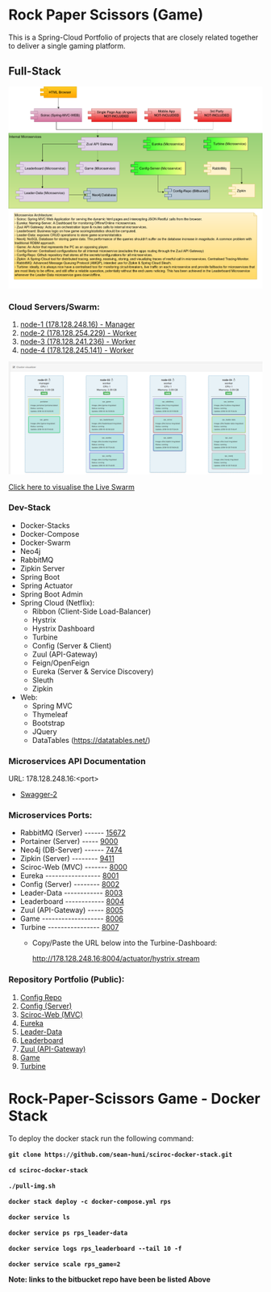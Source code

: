 # Rock Paper Scissors (Game)

This is a Spring-Cloud Portfolio of projects that are closely related together to deliver a single gaming platform.

## Full-Stack

![Architectural Diagram](https://raw.githubusercontent.com/sean-huni/sciroc-docker-stack/master/sciroc_architecture.png "Architecture")

### Cloud Servers/Swarm:
1. [node-1 (178.128.248.16) - Manager](http://178.128.248.16)
2. [node-2 (178.128.254.229) - Worker](http://178.128.254.229)
3. [node-3 (178.128.241.236) - Worker](http://178.128.241.236)
4. [node-4 (178.128.245.141) - Worker](http://178.128.245.141)

![Virtual Machines (Nodes)](https://raw.githubusercontent.com/sean-huni/sciroc-docker-stack/master/vm-nodes.png "VM-Nodes")

[Click here to visualise the Live Swarm](http://178.128.248.16:9000/#/swarm/visualizer)


### Dev-Stack
- Docker-Stacks
- Docker-Compose
- Docker-Swarm
- Neo4j
- RabbitMQ
- Zipkin Server
- Spring Boot
- Spring Actuator
- Spring Boot Admin
- Spring Cloud (Netflix):
    - Ribbon (Client-Side Load-Balancer)
    - Hystrix
    - Hystrix Dashboard
    - Turbine
    - Config (Server & Client)
    - Zuul (API-Gateway)
    - Feign/OpenFeign
    - Eureka (Server & Service Discovery)
    - Sleuth
    - Zipkin
- Web:
    - Spring MVC
    - Thymeleaf
    - Bootstrap
    - JQuery
    - DataTables (https://datatables.net/)

### Microservices API Documentation

URL: 178.128.248.16:\<port>

- [Swagger-2](http://178.128.248.16:8004/swagger-2/)

### Microservices Ports:

- RabbitMQ (Server) ------  [15672](http://178.128.248.16:15672)
- Portainer (Server) -----  [9000](http://178.128.248.16:9000)
- Neo4j (DB-Server) ------  [7474](http://178.128.248.16:7474)
- Zipkin (Server) --------  [9411](http://178.128.248.16:9411)
- Sciroc-Web (MVC) -------  [8000](http://178.128.248.16:8000)
- Eureka -----------------  [8001](http://178.128.248.16:8001)
- Config (Server) --------  [8002](http://178.128.248.16:8002)
- Leader-Data ------------  [8003](http://178.128.248.16:8003)
- Leaderboard ------------  [8004](http://178.128.248.16:8004)
- Zuul (API-Gateway) -----  [8005](http://178.128.248.16:8005)
- Game -------------------  [8006](http://178.128.248.16:8006)
- Turbine ----------------  [8007](http://178.128.248.16:8007/hystrix)
    - Copy/Paste the URL below into the Turbine-Dashboard:
        
        http://178.128.248.16:8004/actuator/hystrix.stream
    
### Repository Portfolio (Public):

1.  [Config Repo](https://bitbucket.org/sean-huni/config)
2.  [Config (Server)](https://bitbucket.org/sean-huni/config-server)
3.  [Sciroc-Web (MVC)](https://bitbucket.org/sean-huni/sciroc)
4.  [Eureka](https://bitbucket.org/sean-huni/eureka)
5.  [Leader-Data](https://bitbucket.org/sean-huni/leader-data)
6.  [Leaderboard](https://bitbucket.org/sean-huni/leaderboard)
7.  [Zuul (API-Gateway)](https://bitbucket.org/sean-huni/zuul)
8.  [Game](https://bitbucket.org/sean-huni/game)
9.  [Turbine](https://bitbucket.org/sean-huni/turbine)

# Rock-Paper-Scissors Game - Docker Stack

To deploy the docker stack run the following command:

  **`git clone https://github.com/sean-huni/sciroc-docker-stack.git`**
  
  **`cd sciroc-docker-stack`**
  
  **`./pull-img.sh`**
  
  **`docker stack deploy -c docker-compose.yml rps`**
  
  **`docker service ls`**
  
  **`docker service ps rps_leader-data`**
  
  **`docker service logs rps_leaderboard --tail 10 -f`**
  
  **`docker service scale rps_game=2`**

**Note: links to the bitbucket repo have been be listed Above**
